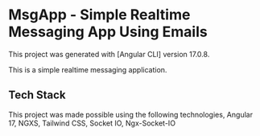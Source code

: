 # MsgApp - Simple Realtime Messaging App Using Emails

This project was generated with [Angular CLI] version 17.0.8.

This is a simple realtime messaging application.

## Tech Stack

This project was made possible using the following technologies, Angular 17, NGXS, Tailwind CSS, Socket IO, Ngx-Socket-IO


